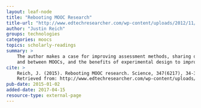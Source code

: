 ```yaml
---
layout: leaf-node
title: "Rebooting MOOC Research"
title-url: "http://www.edtechresearcher.com/wp-content/uploads/2012/11/Science-2015-Reich-34-5.pdf"
author: "Justin Reich"
groups: technologies
categories: moocs
topics: scholarly-readings
summary: >
    The author makes a case for improving assessment methods, sharing data within
    and between MOOCs, and the benefits of experimental design to improve MOOC performance.
cite: >
    Reich, J. (2015). Rebooting MOOC research. Science, 347(6217), 34-35.
    Retrieved from: http://www.edtechresearcher.com/wp-content/uploads/2012/11/Science-2015-Reich-34-5.pdf
pub-date: 2015-01-02
added-date: 2017-04-15
resource-type: external-page
---
```

